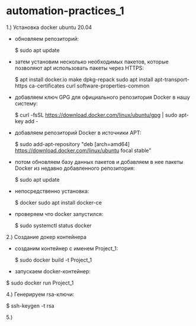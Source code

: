 # automation-practices_1

1.) Установка docker ubuntu 20.04

- обновляем репозиторий:
    
  $ sudo apt update

- затем установим несколько необходимых пакетов, которые позволяют apt использовать пакеты через HTTPS:
    
  $ apt install docker.io make dpkg-repack sudo apt install apt-transport-https ca-certificates curl software-properties-common

- добавляем ключ GPG для официального репозитория Docker в нашу систему: 
    
  $ curl -fsSL https://download.docker.com/linux/ubuntu/gpg | sudo apt-key add -

- добавляем репозиторий Docker в источники APT: 
    
  $ sudo add-apt-repository "deb [arch=amd64] https://download.docker.com/linux/ubuntu focal stable"

- потом обновляем базу данных пакетов и добавляем в нее пакеты Docker из недавно добавленного репозитория: 
    
  $ sudo apt update

- непосредственно установка: 
    
  $ docker sudo apt install docker-ce

- проверяем что docker запустился:
    
  $ sudo systemctl status docker

2.) Создание докер контейнера
 
- созданим контейнер с именем Project_1:
    
  $ sudo docker build -t Project_1

 - запускаем docker-контейнер: 
    
  $ sudo docker run Project_1

4.) Генерируем rsa-ключи:
    
  $ ssh-keygen -t rsa

5.)
